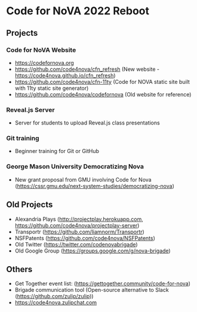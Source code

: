 # Code for NoVA 2022 Reboot

## Projects

### Code for NoVA Website

- https://codefornova.org  
- https://github.com/code4nova/cfn_refresh (New website - https://code4nova.github.io/cfn_refresh)  
- https://github.com/code4nova/cfn-11ty (Code for NOVA static site built with 11ty static site generator)  
- https://github.com/code4nova/codefornova (Old website for reference)  

### Reveal.js Server
- Server for students to upload Reveal.js class presentations

### Git training
- Beginner training for Git or GitHub

### George Mason University Democratizing Nova
- New grant proposal from GMU involving Code for Nova (https://cssr.gmu.edu/next-system-studies/democratizing-nova)

## Old Projects
- Alexandria Plays (http://projectplay.herokuapp.com, https://github.com/code4nova/projectplay-server)
- Transportr (https://github.com/liamnorm/Transportr)
- NSFPatents (https://github.com/code4nova/NSFPatents)
- Old Twitter (https://twitter.com/codenovabrigade)
- Old Google Group (https://groups.google.com/g/nova-brigade)

## Others
- Get Together event list: (https://gettogether.community/code-for-nova)
- Brigade communication tool (Open-source alternative to Slack (https://github.com/zulip/zulip))
 - https://code4nova.zulipchat.com
